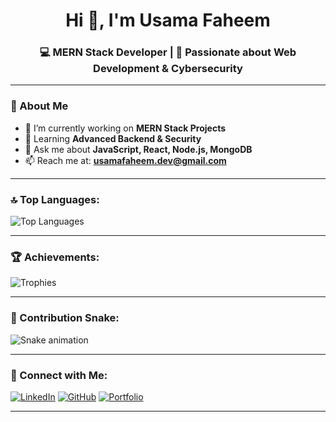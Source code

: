 <h1 align="center">Hi 👋, I'm Usama Faheem</h1>
<h3 align="center">💻 MERN Stack Developer | 🚀 Passionate about Web Development & Cybersecurity</h3>

---

### 🌟 About Me
- 🔭 I’m currently working on **MERN Stack Projects**
- 🌱 Learning **Advanced Backend & Security**
- 💬 Ask me about **JavaScript, React, Node.js, MongoDB**
- 📫 Reach me at: **usamafaheem.dev@gmail.com**

---



### 🔝 Top Languages:
![Top Languages](https://github-readme-stats.vercel.app/api/top-langs/?username=usamafaheem-dev&layout=compact&theme=radical)

---

### 🏆 Achievements:
![Trophies](https://github-profile-trophy.vercel.app/?username=usamafaheem-dev&theme=radical&no-frame=true&row=1&column=7)

---

### 🐍 Contribution Snake:
![Snake animation](https://github.com/usamafaheem-dev/usamafaheem-dev/blob/output/snake.svg)

---

### 🔗 Connect with Me:
[![LinkedIn](https://img.shields.io/badge/LinkedIn-0077B5?style=for-the-badge&logo=linkedin&logoColor=white)](https://linkedin.com/in/usamafaheem-dev)
[![GitHub](https://img.shields.io/badge/GitHub-000?style=for-the-badge&logo=github&logoColor=white)](https://github.com/usamafaheem-dev)
[![Portfolio](https://img.shields.io/badge/Portfolio-FF5722?style=for-the-badge&logo=vercel&logoColor=white)](#)

---
